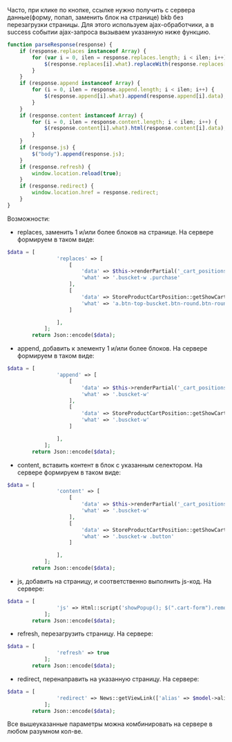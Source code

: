 Часто, при клике по кнопке, ссылке нужно получить с сервера данные(форму, попап, заменить блок на странице) bkb без
перезагрузки страницы. Для этого используем ajax-обработчики, а в success событии ajax-запроса вызываем указанную ниже
функцию.

```javascript
function parseResponse(response) {
	if (response.replaces instanceof Array) {
		for (var i = 0, ilen = response.replaces.length; i < ilen; i++) {
			$(response.replaces[i].what).replaceWith(response.replaces[i].data);
		}
	}
	if (response.append instanceof Array) {
		for (i = 0, ilen = response.append.length; i < ilen; i++) {
			$(response.append[i].what).append(response.append[i].data);
		}
	}
	if (response.content instanceof Array) {
		for (i = 0, ilen = response.content.length; i < ilen; i++) {
			$(response.content[i].what).html(response.content[i].data);
		}
	}
	if (response.js) {
		$("body").append(response.js);
	}
	if (response.refresh) {
		window.location.reload(true);
	}
	if (response.redirect) {
		window.location.href = response.redirect;
	}
}
```

Возможности:

- replaces, заменить 1 и/или более блоков на странице. На сервере формируем в таком виде:

```php
$data = [
                'replaces' => [
                    [
                        'data' => $this->renderPartial('_cart_positions'),
                        'what' => '.buscket-w .purchase'
                    ],
                    [
                        'data' => StoreProductCartPosition::getShowCartButton(),
                        'what' => 'a.btn-top-buscket.btn-round.btn-round__yell'
                    ]

                ],
            ];
        return Json::encode($data);
```

- append, добавить к элементу 1 и/или более блоков. На сервере формируем в таком виде:

```php
$data = [
                'append' => [
                    [
                        'data' => $this->renderPartial('_cart_positions'),
                        'what' => '.buscket-w'
                    ],
                    [
                        'data' => StoreProductCartPosition::getShowCartButton(),
                        'what' => '.buscket-w'
                    ]

                ],
            ];
        return Json::encode($data);
```

- content, вставить контент в блок с указанным селектором. На сервере формируем в таком виде:

```php
$data = [
                'content' => [
                    [
                        'data' => $this->renderPartial('_cart_positions'),
                        'what' => '.buscket-w'
                    ],
                    [
                        'data' => StoreProductCartPosition::getShowCartButton(),
                        'what' => '.buscket-w .button'
                    ]

                ],
            ];
        return Json::encode($data);
```

- js, добавить на страницу, и соответственно выполнить js-код. На сервере:

```php
$data = [
                'js' => Html::script('showPopup(); $(".cart-form").remove();')
            ];
        return Json::encode($data);
```

- refresh, перезагрузить страницу. На сервере:

```php
$data = [
                'refresh' => true
            ];
        return Json::encode($data);
```

- redirect, перенаправить на указанную страницу. На сервере:

```php
$data = [
                'redirect' => News::getViewLink(['alias' => $model->alias])
            ];
        return Json::encode($data);
```

Все вышеуказанные параметры можна комбинировать на сервере в любом разумном кол-ве.
